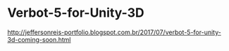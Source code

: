# Verbot-5-for-Unity-3D
http://jeffersonreis-portfolio.blogspot.com.br/2017/07/verbot-5-for-unity-3d-coming-soon.html

